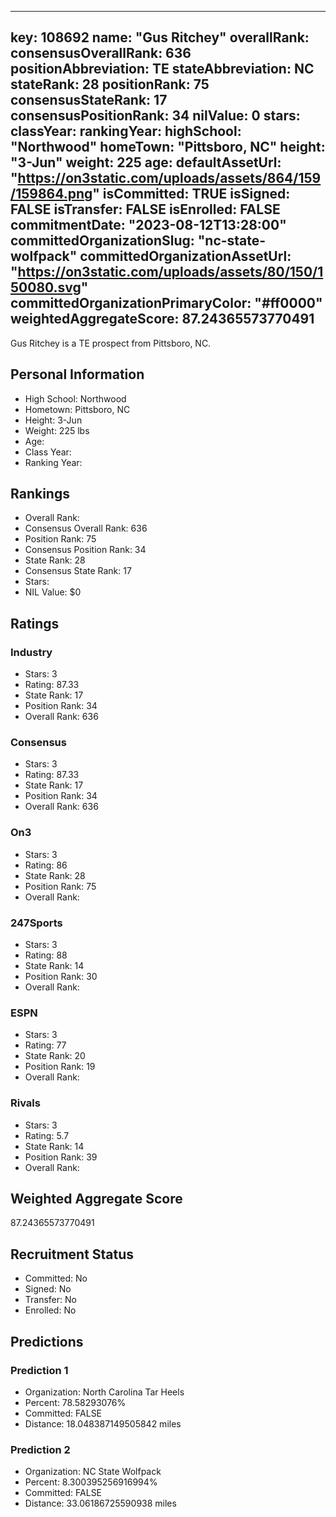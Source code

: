 ---
  key: 108692
  name: "Gus Ritchey"
  overallRank: 
  consensusOverallRank: 636
  positionAbbreviation: TE
  stateAbbreviation: NC
  stateRank: 28
  positionRank: 75
  consensusStateRank: 17
  consensusPositionRank: 34
  nilValue: 0
  stars: 
  classYear: 
  rankingYear: 
  highSchool: "Northwood"
  homeTown: "Pittsboro, NC"
  height: "3-Jun"
  weight: 225
  age: 
  defaultAssetUrl: "https://on3static.com/uploads/assets/864/159/159864.png"
  isCommitted: TRUE
  isSigned: FALSE
  isTransfer: FALSE
  isEnrolled: FALSE
  commitmentDate: "2023-08-12T13:28:00"
  committedOrganizationSlug: "nc-state-wolfpack"
  committedOrganizationAssetUrl: "https://on3static.com/uploads/assets/80/150/150080.svg"
  committedOrganizationPrimaryColor: "#ff0000"
  weightedAggregateScore: 87.24365573770491
  ---
  
  Gus Ritchey is a TE prospect from Pittsboro, NC.
  
  ## Personal Information
  - High School: Northwood
  - Hometown: Pittsboro, NC
  - Height: 3-Jun
  - Weight: 225 lbs
  - Age: 
  - Class Year: 
  - Ranking Year: 
  
  ## Rankings
  - Overall Rank: 
  - Consensus Overall Rank: 636
  - Position Rank: 75
  - Consensus Position Rank: 34
  - State Rank: 28
  - Consensus State Rank: 17
  - Stars: 
  - NIL Value: $0
  
  ## Ratings
  
  ### Industry
  - Stars: 3
  - Rating: 87.33
  - State Rank: 17
  - Position Rank: 34
  - Overall Rank: 636
  
  ### Consensus
  - Stars: 3
  - Rating: 87.33
  - State Rank: 17
  - Position Rank: 34
  - Overall Rank: 636
  
  ### On3
  - Stars: 3
  - Rating: 86
  - State Rank: 28
  - Position Rank: 75
  - Overall Rank: 
  
  ### 247Sports
  - Stars: 3
  - Rating: 88
  - State Rank: 14
  - Position Rank: 30
  - Overall Rank: 
  
  ### ESPN
  - Stars: 3
  - Rating: 77
  - State Rank: 20
  - Position Rank: 19
  - Overall Rank: 
  
  ### Rivals
  - Stars: 3
  - Rating: 5.7
  - State Rank: 14
  - Position Rank: 39
  - Overall Rank: 
  
  ## Weighted Aggregate Score
  87.24365573770491
  
  ## Recruitment Status
  - Committed: No
  - Signed: No
  - Transfer: No
  - Enrolled: No
  
  
  
  ## Predictions
  
  ### Prediction 1
  - Organization: North Carolina Tar Heels
  - Percent: 78.58293076%
  - Committed: FALSE
  - Distance: 18.048387149505842 miles
  
  ### Prediction 2
  - Organization: NC State Wolfpack
  - Percent: 8.300395256916994%
  - Committed: FALSE
  - Distance: 33.06186725590938 miles
  